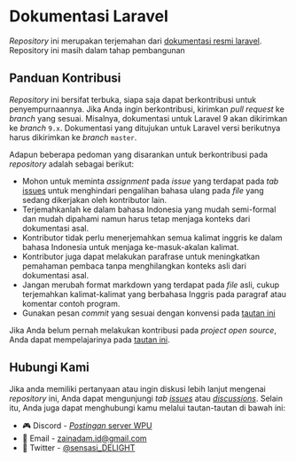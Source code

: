 # Dokumentasi Laravel

_Repository_ ini merupakan terjemahan dari [dokumentasi resmi laravel](https://github.com/laravel/docs). Repository ini masih dalam tahap pembangunan

## Panduan Kontribusi

_Repository_ ini bersifat terbuka, siapa saja dapat berkontribusi untuk penyempurnaannya. Jika Anda ingin berkontribusi, kirimkan _pull request_ ke _branch_ yang sesuai. Misalnya, dokumentasi untuk Laravel 9 akan dikirimkan ke _branch_ `9.x`. Dokumentasi yang ditujukan untuk Laravel versi berikutnya harus dikirimkan ke _branch_ `master`.

Adapun beberapa pedoman yang disarankan untuk berkontribusi pada _repository_ adalah sebagai berikut:
- Mohon untuk meminta _assignment_ pada _issue_ yang terdapat pada _tab_ [issues](https://github.com/sensasi-delight/dokumentasi-laravel/issues?q=is%3Aissue+is%3Aopen+label%3A%22good+first+issue%22) untuk menghindari pengalihan bahasa ulang pada _file_ yang sedang dikerjakan oleh kontributor lain.
- Terjemahkanlah ke dalam bahasa Indonesia yang mudah semi-formal dan mudah dipahami namun harus tetap menjaga konteks dari dokumentasi asal.
- Kontributor tidak perlu menerjemahkan semua kalimat inggris ke dalam bahasa Indonesia untuk menjaga ke-masuk-akalan kalimat.
- Kontributor juga dapat melakukan parafrase untuk meningkatkan pemahaman pembaca tanpa menghilangkan konteks asli dari dokumentasi asal.
- Jangan merubah format markdown yang terdapat pada _file_ asli, cukup terjemahkan kalimat-kalimat yang berbahasa Inggris pada paragraf atau komentar contoh program.
- Gunakan pesan _commit_ yang sesuai dengan konvensi pada [tautan ini](https://gist.github.com/joshbuchea/6f47e86d2510bce28f8e7f42ae84c716)

Jika Anda belum pernah melakukan kontribusi pada _project open source_, Anda dapat mempelajarinya pada [tautan ini](https://github.com/endymuhardin/belajarGit/blob/master/cara-berkontribusi-opensources-github.md).

## Hubungi Kami

Jika anda memiliki pertanyaan atau ingin diskusi lebih lanjut mengenai _repository_ ini, Anda dapat mengunjungi _tab_ [_issues_](https://github.com/sensasi-delight/dokumentasi-laravel/issues) atau [_discussions_](https://github.com/sensasi-delight/dokumentasi-laravel/discussions). Selain itu, Anda juga dapat menghubungi kamu melalui tautan-tautan di bawah ini:
- 🎮 Discord - [_Postingan_ server WPU](https://discord.com/channels/722002048643497994/1061997538560966717)
- 📧 Email - [zainadam.id@gmail.com](mailto:zainadam.id@gmail.com?subject=[GitHub]%20Dokumentasi%20Laravel)
- 🐤 Twitter - [@sensasi_DELIGHT](https://twitter.com/sensasi_DELIGHT)
